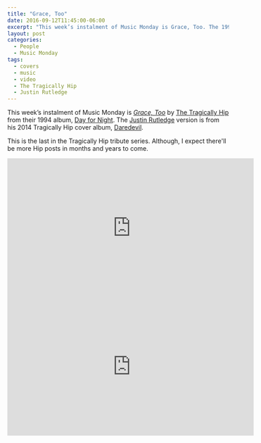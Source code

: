 ```yaml
---
title: "Grace, Too"
date: 2016-09-12T11:45:00-06:00
excerpt: "This week’s instalment of Music Monday is Grace, Too. The 1994 The Tragically Hip original and a 2014 cover by Justin Rutledge."
layout: post
categories:
  - People
  - Music Monday
tags:
  - covers
  - music
  - video
  - The Tragically Hip
  - Justin Rutledge
---
```

This week’s instalment of Music Monday is [_Grace, Too_](http://craigmcn.ca/grace-too.html) by [The Tragically Hip](http://thehip.com) from their 1994 album, [Day for Night](https://en.wikipedia.org/wiki/Day_for_Night_(The_Tragically_Hip_album)). The [Justin Rutledge](http://www.justinrutledge.com/) version is from his 2014 Tragically Hip cover album, [Daredevil](https://en.wikipedia.org/wiki/Daredevil_(Justin_Rutledge_album)).

This is the last in the Tragically Hip tribute series. Although, I expect there'll be more Hip posts in months and years to come.

<div class="video-container">
  <iframe width="560" height="315" src="https://www.youtube.com/embed/d18UWu4dRv4" frameborder="0" allowfullscreen></iframe>
</div>

<div class="video-container">
  <iframe width="560" height="315" src="https://www.youtube.com/embed/dM_yFmqaWpY" frameborder="0" allowfullscreen></iframe>
</div>
